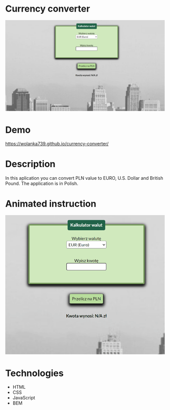 # Currency converter

![currency converter](https://github.com/wolanka739/currency-converter/blob/main/images/demo.png?raw=true)

# Demo

https://wolanka739.github.io/currency-converter/

# Description

In this aplication you can convert PLN value to EURO, U.S. Dollar and British Pound. The application is in Polish.

# Animated instruction

![Animated instruction](https://github.com/wolanka739/currency-converter/blob/main/images/Animation.gif?raw=true)

# Technologies

- HTML
- CSS
- JavaScript
- BEM
